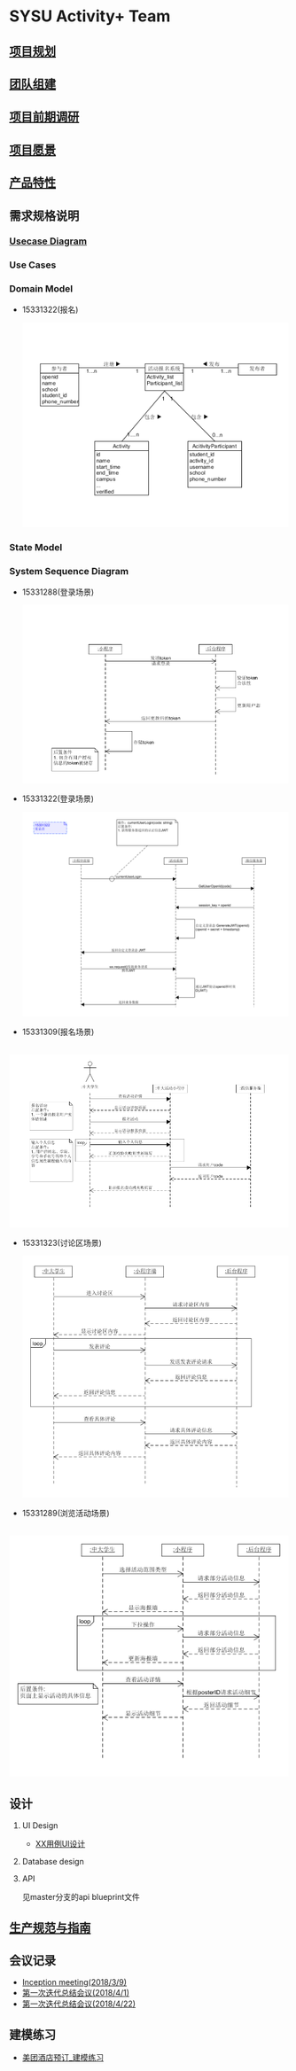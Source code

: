# SYSU Activity+ Team

## [项目规划](01_About.md)

## [团队组建](02_Team_Profile.md)

## [项目前期调研](03_Investigation.md)

## [项目愿景](04_Vision.md)

## [产品特性](05_Product_Backlog.md)

## 需求规格说明

### [Usecase Diagram](10_Usecase_Diagram.md)

### Use Cases

### Domain Model

- 15331322(报名)

    ![xxz](pic/activity-registrant-conception-model.png)
### State Model

### System Sequence Diagram

- 15331288(登录场景)

    ![txz](pic/txz_ssd.png)

- 15331322(登录场景)

    ![xxz](pic/xxz_ssd.png)

- 15331309(报名场景)

    ![wzj](pic/wzj_ssd.png)

- 15331323(讨论区场景)

  ![xsj](pic/xsj_ssd.png)


- 15331289(浏览活动场景)

    ![twy](pic/twy_ssd.png)
## 设计

1. UI Design

    - [XX用例UI设计](09_UI-Design_for_some_usecases.md)

2. Database design

3. API

    见master分支的api blueprint文件

## [生产规范与指南](08_规范.md)

## 会议记录

- [Inception meeting(2018/3/9)](06_Inception_meeting-20180309.md)
- [第一次迭代总结会议(2018/4/1)](07_Iter-1_Meeting-20180401.md)
- [第一次迭代总结会议(2018/4/22)](12_Iter-2_Meeting-20180422.md)

## 建模练习
- [美团酒店预订_建模练习](11_MeiTuan_ReserveHotel_Documentation_Practice.md)
